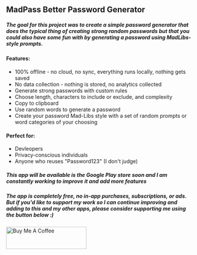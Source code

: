 ## MadPass Better Password Generator

##### The goal for this project was to create a simple password generator that does the typical thing of creating strong random passwords but that you could also have some fun with by generating a password using MadLibs-style prompts. 

#### Features:
* 100% offline - no cloud, no sync, everything runs locally, nothing gets saved
* No data collection - nothing is stored, no analytics collected
* Generate strong passwords with custom rules
* Choose length, characters to include or exclude, and complexity
* Copy to clipboard
* Use random words to generate a password
* Create your password Mad-Libs style with a set of random prompts or word categories of your choosing
  
#### Perfect for:
*  Devleopers
*  Privacy-conscious individuals
*  Anyone who reuses "Password123" (I don't judge)


##### This app will be available is the Google Play store soon and I am constantly working to improve it and add more features

##### The app is completely free, no in-app purchases, subscriptions, or ads. But if you'd like to support my work so I can continue improving and adding to this and my other apps, please consider supporting me using the button below :)

<a href="https://www.buymeacoffee.com/eloliver04x" target="_blank"><img src="https://cdn.buymeacoffee.com/buttons/v2/default-green.png" alt="Buy Me A Coffee" style="height: 60px !important;width: 217px !important;" ></a>
